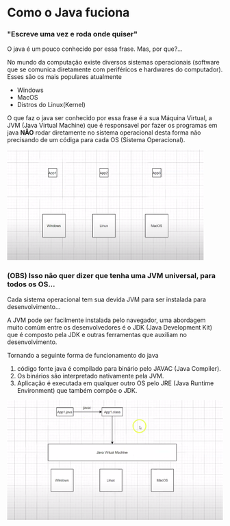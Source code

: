 # Como o Java fuciona

### "Escreve uma vez e roda onde quiser"

O java é um pouco conhecido por essa frase. Mas, por que?...

No mundo da computação existe diversos sistemas operacionais (software que se comunica diretamente com periféricos e hardwares do computador). Esses são os mais populares atualmente

- Windows
- MacOS
- Distros do Linux(Kernel)

O que faz o java ser conhecido por essa frase é a sua Máquina Virtual, a JVM (Java Virtual Machine) que é responsavel por fazer os programas em java **NÃO** rodar diretamente no sistema operacional desta forma não precisando de um códiga para cada OS (Sistema Operacional).

![wrong example](wrong%20example.png)

### (OBS) Isso não quer dizer que tenha uma JVM universal, para todos os OS...

Cada sistema operacional tem sua devida JVM para ser instalada para desenvolvimento...

A JVM pode ser facilmente instalada pelo navegador, uma abordagem muito comúm entre os desenvolvedores é o JDK (Java Development Kit) que é composto pela JDK e outras ferramentas que auxiliam no desenvolvimento.

Tornando a seguinte forma de funcionamento do java

1. código fonte java é compilado para binário pelo JAVAC (Java Compiler).
2. Os binários são interpretado nativamente pela JVM.
3. Aplicação é executada em qualquer outro OS pelo JRE (Java Runtime Environment) que também compõe o JDK.

![correct example](correct%20example.png)